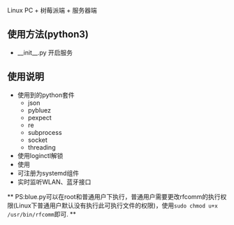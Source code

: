 Linux PC + 树莓派端 + 服务器端

## 使用方法(python3)

- \_\_init\_\_.py 开启服务


## 使用说明
- 使用到的python套件
    - json
    - pybluez
    - pexpect
    - re
    - subprocess
    - socket
    - threading
- 使用loginctl解锁
- 使用
- 可注册为systemd组件
- 实时监听WLAN、蓝牙接口

** PS:blue.py可以在root和普通用户下执行，普通用户需要更改rfcomm的执行权限(Linux下普通用户默认没有执行此可执行文件的权限)，使用```sudo chmod u+x /usr/bin/rfcomm```即可. **
